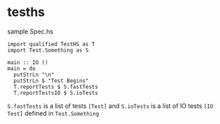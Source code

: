 # tesths
sample Spec.hs

```
import qualified TestHS as T
import Test.Something as S

main :: IO ()
main = do
  putStrLn "\n"
  putStrLn $ "Test Begins"
  T.reportTests $ S.fastTests 
  T.reportTestsIO $ S.ioTests 
```

`S.fastTests` is a list of tests `[Test]` and
`S.ioTests` is a list of IO tests `[IO Test]` defined in `Test.Something`
